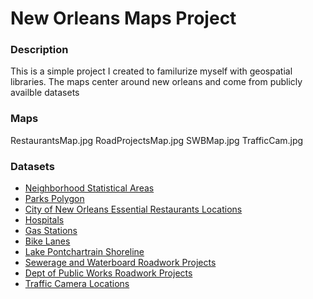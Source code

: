 # New Orleans Maps Project

### Description

This is a simple project I created to familurize myself with geospatial libraries.  The maps center around new orleans and come from publicly availble datasets

### Maps

RestaurantsMap.jpg
RoadProjectsMap.jpg
SWBMap.jpg
TrafficCam.jpg

### Datasets
- [Neighborhood Statistical Areas](https://portal-nolagis.opendata.arcgis.com/datasets/neighborhood-statistical-areas?geometry=-90.539%2C29.917%2C-89.229%2C30.125)
- [Parks Polygon](https://portal-nolagis.opendata.arcgis.com/datasets/parks-polygon?geometry=-90.682%2C29.878%2C-89.371%2C30.086)
- [City of New Orleans Essential Restaurants Locations](https://portal-nolagis.opendata.arcgis.com/datasets/restaurants?geometry=-100.153%2C29.004%2C-89.672%2C30.672)
- [Hospitals](https://portal-nolagis.opendata.arcgis.com/datasets/hospitals?geometry=-90.642%2C29.883%2C-89.332%2C30.091)
- [Gas Stations](https://portal-nolagis.opendata.arcgis.com/datasets/gas-stations?geometry=-90.653%2C29.926%2C-89.343%2C30.134)
- [Bike Lanes](https://portal-nolagis.opendata.arcgis.com/datasets/bike-lanes?geometry=-90.374%2C29.928%2C-89.719%2C30.032)
- [Lake Pontchartrain Shoreline](https://pubs.usgs.gov/of/1998/of98-805/html/gismeta.htm)
- [Sewerage and Waterboard Roadwork Projects](https://portal-nolagis.opendata.arcgis.com/datasets/sewerage-and-water-board-roadwork-projects?geometry=-90.630%2C29.885%2C-89.320%2C30.093)
- [Dept of Public Works Roadwork Projects](https://portal-nolagis.opendata.arcgis.com/datasets/dept-of-public-works-roadwork-projects?geometry=-90.627%2C29.882%2C-89.317%2C30.090)
- [Traffic Camera Locations](https://portal-nolagis.opendata.arcgis.com/datasets/traffic-camera-locations?geometry=-90.375%2C29.919%2C-89.720%2C30.023)